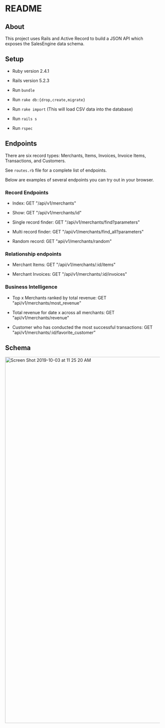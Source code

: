 # README

## About
This project uses Rails and Active Record to build a JSON API which exposes the SalesEngine data schema.

## Setup
* Ruby version 2.4.1
* Rails version 5.2.3

* Run `bundle`

* Run `rake db:{drop,create,migrate}`

* Run `rake import` (This will load CSV data into the database)

* Run `rails s`

* Run `rspec`


## Endpoints

There are six record types: Merchants, Items, Invoices, Invoice Items, Transactions, and Customers.

See `routes.rb` file for a complete list of endpoints.

Below are examples of several endpoints you can try out in your browser.

### Record Endpoints

* Index: GET "/api/v1/merchants"

* Show: GET "/api/v1/merchants/id"

* Single record finder: GET "/api/v1/merchants/find?parameters"

* Multi record finder: GET "/api/v1/merchants/find_all?parameters"

* Random record: GET "api/v1/merchants/random"

### Relationship endpoints

* Merchant Items: GET "/api/v1/merchants/:id/items"

* Merchant Invoices: GET "/api/v1/merchants/:id/invoices"

### Business Intelligence

* Top x Merchants ranked by total revenue: GET "api/v1/merchants/most_revenue"

* Total revenue for date x across all merchants: GET "api/v1/merchants/revenue"

* Customer who has conducted the most successful transactions: GET "api/v1/merchants/:id/favorite_customer"

## Schema

<img width="1192" alt="Screen Shot 2019-10-03 at 11 25 20 AM" src="https://user-images.githubusercontent.com/47466067/66281475-c1674180-e878-11e9-9c2c-33ea877396e1.png">
